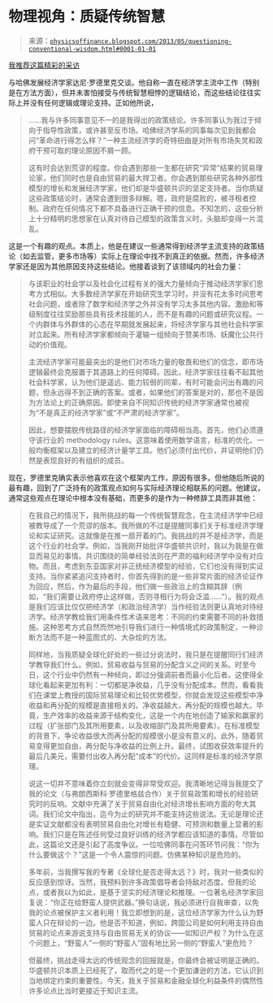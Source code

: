 <!--yml

分类：未分类

日期：2024-05-18 06:56:50

-->

# 物理视角：质疑传统智慧

> 来源：[`physicsoffinance.blogspot.com/2013/05/questioning-conventional-wisdom.html#0001-01-01`](http://physicsoffinance.blogspot.com/2013/05/questioning-conventional-wisdom.html#0001-01-01)

[我推荐这篇精彩的采访](http://rodrik.typepad.com/dani_rodriks_weblog/2013/05/what-is-wrong-and-right-in-economics.html)

与哈佛发展经济学家达尼·罗德里克交谈。他自称一直在经济学主流中工作（特别是在方法方面），但并未害怕接受与传统智慧相悖的逻辑结论，而这些结论往往实际上并没有任何逻辑或理论支持。正如他所说，

> ……我与许多同事意见不一的是我得出的政策结论。许多同事认为我过于倾向于指导性政策，或许甚至反市场。哈佛经济学系的同事每次见到我都会问“革命进行得怎么样？”一种主流经济学的奇特扭曲是对所有市场失灵和政府干预可取的理论原因不屑一顾。
> 
> 这有时会达到荒谬的程度。你会遇到那些一生都在研究“异常”结果的贸易理论家，他们同时也是自由贸易的最大捍卫者。你会遇到那些研究各种外部性模型的增长和发展经济学家，他们却是华盛顿共识的坚定支持者。当你质疑这些政策结论时，通常会遭到很多辩解。嗯，政府是腐败的，被寻租者控制。政府在任何情况下都不具备进行正确干预的信息。不知怎的，这些分析上十分精明的思想家在认真对待自己模型的政策含义时，头脑却变得一片混乱。

这是一个有趣的观点。本质上，他是在建议一些通常得到经济学主流支持的政策结论（如去监管，更多市场等）实际上在理论中找不到真正的依据。然而，许多经济学家还是因为其他原因支持这些结论。他接着谈到了该领域内的社会力量：

> 与该职业的社会学以及社会化过程有关的强大力量倾向于推动经济学家们思考方式相似。大多数经济学家在开始研究生学习时，并没有花太多时间思考社会问题，或者除了数学和经济学之外并没有学习太多其他内容。激励和等级制度往往奖励那些具有技术技能的人，而不是有趣的问题或研究议程。一个内群体与外群体的心态在早期就发展起来，将经济学家与其他社会科学家对立起来。所有经济学家都倾向于灌输一组倾向于赞美市场、妖魔化公共行动的价值观。
> 
> 主流经济学家可能最突出的是他们对市场力量的敬畏和他们的信念，即市场逻辑最终会克服置于其道路上的任何障碍。因此，经济学家往往看不起其他社会科学家，认为他们是遥远、能力较弱的同辈，有时可能会问出有趣的问题，但永远得不到正确的答案。或者，如果他们的答案是对的，那也不是因为方法论上的正确原因。即使来自不同知识传统的经济学家通常也被视为“不是真正的经济学家”或“不严肃的经济学家”。
> 
> 因此，想要摆脱传统路径的经济学家面临的障碍相当高。首先，他们必须遵守该行业的 methodology rules。这意味着使用数学语言，标准的优化、一般均衡框架以及建立的经济计量学工具。他们必须付出代价，并证明他们仍然是表现良好的有组织的成员。

现在，罗德里克确实表示他喜欢在这个框架内工作，原因有很多。但他随后所说的最有趣，回到了广泛持有的政策观点如何与实际经济理论相联系的问题。他建议，通常这些观点在理论中根本没有基础，而更多的是作为一种修辞工具而非其他：

> 在我自己的情况下，我所挑战的每一个传统智慧观念，在主流经济学中已经被教导成了一个荒谬的版本。我所做的不过是提醒同事们关于标准经济学理论和实证研究。这就像是在推一扇开着的门。我挑战的并不是经济学，而是这个行业的社会学。例如，当我刚开始批评华盛顿共识时，我以为我是在做显而易见的事情。共识围绕的简单经验法则在严肃的福利经济学中没有对应物。而且，考虑到东亚国家对非正统经济模型的经验，它们也没有得到实证支持。当你紧紧追问支持者时，你首先得到的是一些非常片面的经济论证作为回应，然后，作为最后的手段，他们做一些政治上的含糊其辞（例如，“我们需要让政府停止这样做，否则寻租行为将会泛滥……”）。我的观点是我们应该比仅仅把经济学（和政治经济学）当作经验法则更认真地对待经济学。经济学教给我们用条件性术语来思考：不同的约束需要不同的补救措施。这种思考方式自然而然地引导我们进行一种情境式的政策制定，一种诊断方法而不是一种蓝图式的、大杂烩的方法。
> 
> 同样地，当我质疑全球化好处的一些过分说法时，我只是在提醒同行们经济学教导我们什么。例如，贸易收益与贸易的分配含义之间的关系。时至今日，这个行业中仍然有一种倾向，即过分强调前者而最小化后者。这使得全球化看起来更加有利：一切都是净收益，几乎没有分配成本。然而，看看我们在课堂上教授的国际贸易理论和比较优势模型，你就会发现这些模型中净收益和再分配的规模是直接相关的。净收益越大，再分配的规模也越大。毕竟，生产效率的收益来源于结构变化，这是一个内在地创造了输家和赢家的过程（扩张部门及其所用要素，以及收缩部门及其所用要素）。在标准模型的背景下，争论收益很大而再分配的规模很小是没有意义的。此外，随着贸易变得更加自由，再分配与净收益的比例上升。最终，试图收获效率提升的最后几美元，需要付出收入再分配“成本”的代价。这同样是标准的经济学原理。
> 
> 说这一切并不意味着你立刻就会变得非常受欢迎。我清晰地记得当我提交了我的论文（与弗朗西斯科·罗德里格兹合作）关于贸易政策和增长的经验研究时的反响。文献中充满了关于贸易自由化对经济增长影响方面的夸大其词。我们论文中指出，迄今为止的研究并不能支持这些说法。无论是理论还是实证文献都没有表明贸易自由化对增长有稳健、可预测和数量上显著的影响。我们只是在陈述任何受过良好训练的经济学都应该知道的事情。尽管如此，这篇论文还是引起了高度争议。一位哈佛同事在问答环节问我：“你为什么要做这个？”这是一个令人震惊的问题。仿佛某种知识是危险的。
> 
> 多年前，当我撰写我的专著《全球化是否走得太远？》时，我对一些类似的反应感到惊讶。当然，我预料到许多政策倡导者会持敌对态度。但我的论点，或者我以为如此，是基于坚实的经济理论和推理。一位著名经济学家回复说：“你正在给野蛮人提供武器。”换句话说，我必须进行自我审查，以免我的论点被保护主义者利用！我立即想到的是，这位经济学家为什么认为野蛮人只在辩论的一边。他是否不知道，例如，跨国公司是如何利用支持自由贸易的论点来游说支持与自由贸易无关的协议——如知识产权？为什么在这个问题上，“野蛮人”一侧的“野蛮人”固有地比另一侧的“野蛮人”更危险？
> 
> 但最终，挑战走得太远的传统观念的回报就是，你最终会被证明是正确的。华盛顿共识本质上已经死了，取而代之的是一个更加谦逊的方法，它认识到当地绑定约束的重要性。今天，我关于贸易和金融全球化利益条件的偶然性许多论点比当时更接近于知识主流。
